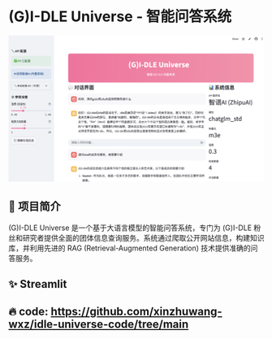 # (G)I-DLE Universe - 智能问答系统
![展示](https://github.com/xinzhuwang-wxz/idle-universe/blob/main/picture.png)
## 🎯 项目简介

(G)I-DLE Universe 是一个基于大语言模型的智能问答系统，专门为 (G)I-DLE 粉丝和研究者提供全面的团体信息查询服务。系统通过爬取公开网站信息，构建知识库，并利用先进的 RAG (Retrieval-Augmented Generation) 技术提供准确的问答服务。

## ✨ Streamlit

## 🔥 code: https://github.com/xinzhuwang-wxz/idle-universe-code/tree/main




